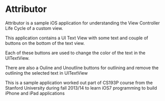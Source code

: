 Attributor
==========

Attributor is a sample iOS application for understanding the View Controller Life Cycle of a custom view.

This application contains a UI Text View with some text and couple of buttons on the bottom of the text view.

Each of these buttons are used to change the color of the text in the UITextView.

There are also a Ouline and Unoutline buttons for outlining and remove the outlining the selected text in UITextView

This is a sample application worked out part of CS193P course from the Stanford University during fall 2013/14 to learn iOS7 programming to build iPhone and iPad applications
